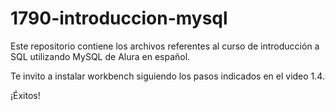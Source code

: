 # 1790-introduccion-mysql

Este repositorio contiene los archivos referentes al curso de introducción a SQL utilizando MySQL de Alura en español.

Te invito a instalar workbench siguiendo los pasos indicados en el video 1.4.

¡Éxitos!
